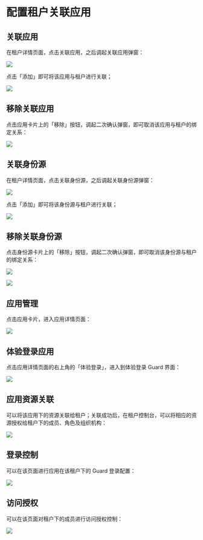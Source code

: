 # 配置租户关联应用

<LastUpdated/>

## 关联应用

在租户详情页面，点击关联应用，之后调起关联应用弹窗：

![](./images/tenantManagement/3-1.png)

点击「添加」即可将该应用与租户进行关联；

![](./images/tenantManagement/3-2.png)

## 移除关联应用

点击应用卡片上的「移除」按钮，调起二次确认弹窗，即可取消该应用与租户的绑定关系：

![](./images/tenantManagement/3-3.png)

## 关联身份源

在租户详情页面，点击关联身份源，之后调起关联身份源弹窗：

![](./images/tenantManagement/3-4.png)

点击「添加」即可将该身份源与租户进行关联；

![](./images/tenantManagement/3-5.png)

## 移除关联身份源

点击身份源卡片上的「移除」按钮，调起二次确认弹窗，即可取消该身份源与租户的绑定关系：

![](./images/tenantManagement/3-6.png)

![](./images/tenantManagement/3-7.png)

## 应用管理

点击应用卡片，进入应用详情页面：

![](./images/tenantManagement/3-8.png)

## 体验登录应用

点击应用详情页面的右上角的「体验登录」，进入到体验登录 Guard 界面：

![](./images/tenantManagement/3-9.png)

## 应用资源关联

可以将该应用下的资源关联给租户；关联成功后，在租户控制台，可以将相应的资源授权给租户下的成员、角色及组织机构：

![](./images/tenantManagement/3-10.png)

## 登录控制

可以在该页面进行应用在该租户下的 Guard 登录配置：

![](./images/tenantManagement/3-11.png)

## 访问授权

可以在该页面对租户下的成员进行访问授权控制：

![](./images/tenantManagement/3-12.png)
